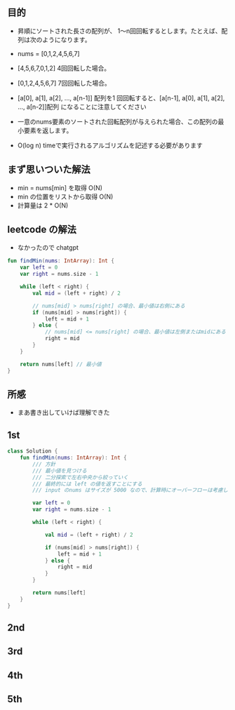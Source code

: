 ## 目的
- 昇順にソートされた長さの配列が、 1～n回回転するとします。たとえば、配列は次のようになります。
- nums = [0,1,2,4,5,6,7]


- [4,5,6,7,0,1,2] 4回回転した場合。
- [0,1,2,4,5,6,7] 7回回転した場合。
- [a[0], a[1], a[2], ..., a[n-1]] 配列を1 回回転すると、[a[n-1], a[0], a[1], a[2], ..., a[n-2]]配列 になることに注意してください

- 一意のnums要素のソートされた回転配列が与えられた場合、この配列の最小要素を返します。

- O(log n) timeで実行されるアルゴリズムを記述する必要があります 

## まず思いついた解法
- min = nums[min] を取得 O(N)
- min の位置をリストから取得 O(N)
- 計算量は 2 * O(N)

## leetcode の解法
- なかったので chatgpt 
```kotlin
fun findMin(nums: IntArray): Int {
    var left = 0
    var right = nums.size - 1

    while (left < right) {
        val mid = (left + right) / 2

        // nums[mid] > nums[right] の場合、最小値は右側にある
        if (nums[mid] > nums[right]) {
            left = mid + 1
        } else {
            // nums[mid] <= nums[right] の場合、最小値は左側またはmidにある
            right = mid
        }
    }

    return nums[left] // 最小値
}

```

## 所感
- まあ書き出していけば理解できた

## 1st
```kotlin
class Solution {
    fun findMin(nums: IntArray): Int {
        /// 方針
        /// 最小値を見つける
        /// 二分探索で左右中央から絞っていく
        /// 最終的には left の値を返すことにする
        /// input のnums はサイズが 5000 なので、計算時にオーバーフローは考慮しない

        var left = 0
        var right = nums.size - 1

        while (left < right) {

            val mid = (left + right) / 2

            if (nums[mid] > nums[right]) {
                left = mid + 1
            } else {
                right = mid
            }
        }

        return nums[left]
    }
}
```

## 2nd

## 3rd

## 4th

## 5th

